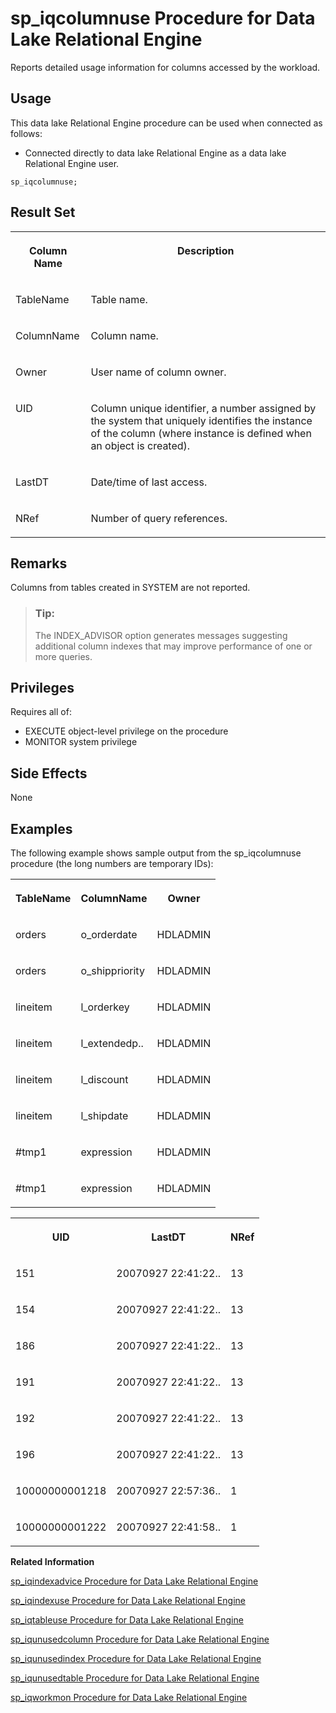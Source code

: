 <!-- loioa59fb88884f2101590c4b062754a459a -->

# sp\_iqcolumnuse Procedure for Data Lake Relational Engine

Reports detailed usage information for columns accessed by the workload.



<a name="loioa59fb88884f2101590c4b062754a459a__section_qj1_zvh_b4b"/>

## Usage

This data lake Relational Engine procedure can be used when connected as follows:

-   Connected directly to data lake Relational Engine as a data lake Relational Engine user.



```
sp_iqcolumnuse;
```



<a name="loioa59fb88884f2101590c4b062754a459a__section_swt_k5z_mbb"/>

## Result Set


<table>
<tr>
<th valign="top">

Column Name

</th>
<th valign="top">

Description

</th>
</tr>
<tr>
<td valign="top">

TableName

</td>
<td valign="top">

Table name.

</td>
</tr>
<tr>
<td valign="top">

ColumnName

</td>
<td valign="top">

Column name.

</td>
</tr>
<tr>
<td valign="top">

Owner

</td>
<td valign="top">

User name of column owner.

</td>
</tr>
<tr>
<td valign="top">

UID

</td>
<td valign="top">

Column unique identifier, a number assigned by the system that uniquely identifies the instance of the column \(where instance is defined when an object is created\).

</td>
</tr>
<tr>
<td valign="top">

LastDT

</td>
<td valign="top">

Date/time of last access.

</td>
</tr>
<tr>
<td valign="top">

NRef

</td>
<td valign="top">

Number of query references.

</td>
</tr>
</table>



<a name="loioa59fb88884f2101590c4b062754a459a__iq_refbb_1457"/>

## Remarks

Columns from tables created in SYSTEM are not reported.

> ### Tip:  
> The INDEX\_ADVISOR option generates messages suggesting additional column indexes that may improve performance of one or more queries.



<a name="loioa59fb88884f2101590c4b062754a459a__iq_refbb_1456"/>

## Privileges

Requires all of:

-   EXECUTE object-level privilege on the procedure
-   MONITOR system privilege



## Side Effects

None



<a name="loioa59fb88884f2101590c4b062754a459a__iq_refbb_1459"/>

## Examples

The following example shows sample output from the sp\_iqcolumnuse procedure \(the long numbers are temporary IDs\):


<table>
<tr>
<th valign="top">

TableName

</th>
<th valign="top">

ColumnName

</th>
<th valign="top">

Owner

</th>
</tr>
<tr>
<td valign="top">

orders

</td>
<td valign="top">

o\_orderdate

</td>
<td valign="top">

HDLADMIN

</td>
</tr>
<tr>
<td valign="top">

orders

</td>
<td valign="top">

o\_shippriority

</td>
<td valign="top">

HDLADMIN

</td>
</tr>
<tr>
<td valign="top">

lineitem

</td>
<td valign="top">

l\_orderkey

</td>
<td valign="top">

HDLADMIN

</td>
</tr>
<tr>
<td valign="top">

lineitem

</td>
<td valign="top">

l\_extendedp..

</td>
<td valign="top">

HDLADMIN

</td>
</tr>
<tr>
<td valign="top">

lineitem

</td>
<td valign="top">

l\_discount

</td>
<td valign="top">

HDLADMIN

</td>
</tr>
<tr>
<td valign="top">

lineitem

</td>
<td valign="top">

l\_shipdate

</td>
<td valign="top">

HDLADMIN

</td>
</tr>
<tr>
<td valign="top">

\#tmp1

</td>
<td valign="top">

expression

</td>
<td valign="top">

HDLADMIN

</td>
</tr>
<tr>
<td valign="top">

\#tmp1

</td>
<td valign="top">

expression

</td>
<td valign="top">

HDLADMIN

</td>
</tr>
</table>


<table>
<tr>
<th valign="top">

UID

</th>
<th valign="top">

LastDT

</th>
<th valign="top">

NRef

</th>
</tr>
<tr>
<td valign="top">

151

</td>
<td valign="top">

20070927 22:41:22..

</td>
<td valign="top">

13

</td>
</tr>
<tr>
<td valign="top">

154

</td>
<td valign="top">

20070927 22:41:22..

</td>
<td valign="top">

13

</td>
</tr>
<tr>
<td valign="top">

186

</td>
<td valign="top">

20070927 22:41:22..

</td>
<td valign="top">

13

</td>
</tr>
<tr>
<td valign="top">

191

</td>
<td valign="top">

20070927 22:41:22..

</td>
<td valign="top">

13

</td>
</tr>
<tr>
<td valign="top">

192

</td>
<td valign="top">

20070927 22:41:22..

</td>
<td valign="top">

13

</td>
</tr>
<tr>
<td valign="top">

196

</td>
<td valign="top">

20070927 22:41:22..

</td>
<td valign="top">

13

</td>
</tr>
<tr>
<td valign="top">

10000000001218

</td>
<td valign="top">

20070927 22:57:36..

</td>
<td valign="top">

1

</td>
</tr>
<tr>
<td valign="top">

10000000001222

</td>
<td valign="top">

20070927 22:41:58..

</td>
<td valign="top">

1

</td>
</tr>
</table>

**Related Information**  


[sp\_iqindexadvice Procedure for Data Lake Relational Engine](sp-iqindexadvice-procedure-for-data-lake-relational-engine-a5ab8bc.md "Displays stored index advice messages. Optionally clears advice storage.")

[sp\_iqindexuse Procedure for Data Lake Relational Engine](sp-iqindexuse-procedure-for-data-lake-relational-engine-a5ae206.md "Reports detailed usage information for secondary (non-FP) indexes accessed by the workload.")

[sp\_iqtableuse Procedure for Data Lake Relational Engine](sp-iqtableuse-procedure-for-data-lake-relational-engine-a5bae03.md "Reports detailed usage information for tables accessed by the workload.")

[sp\_iqunusedcolumn Procedure for Data Lake Relational Engine](sp-iqunusedcolumn-procedure-for-data-lake-relational-engine-a5bbef3.md "Reports columns that were not referenced by the workload.")

[sp\_iqunusedindex Procedure for Data Lake Relational Engine](sp-iqunusedindex-procedure-for-data-lake-relational-engine-a5bc6ce.md "Reports secondary (non-FP) indexes that were not referenced by the workload.")

[sp\_iqunusedtable Procedure for Data Lake Relational Engine](sp-iqunusedtable-procedure-for-data-lake-relational-engine-a5bced3.md "Reports tables that were not referenced by the workload.")

[sp\_iqworkmon Procedure for Data Lake Relational Engine](sp-iqworkmon-procedure-for-data-lake-relational-engine-a5c13d2.md "Controls collection of workload monitor usage information, and reports monitoring collection status. sp_iqworkmon collects information only for queries (SQL statements containing a FROM clause). You cannot use sp_iqworkmon for INSERT or LOAD statements.")

